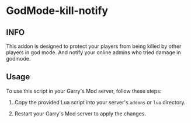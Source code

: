 # GodMode-kill-notify
## INFO
This addon is designed to protect your players from being killed by other players in god mode.
And notify your online admins who tried damage in godmode.

## Usage

To use this script in your Garry's Mod server, follow these steps:

1. Copy the provided Lua script into your server's `addons` or `lua` directory.

2. Restart your Garry's Mod server to apply the changes.
